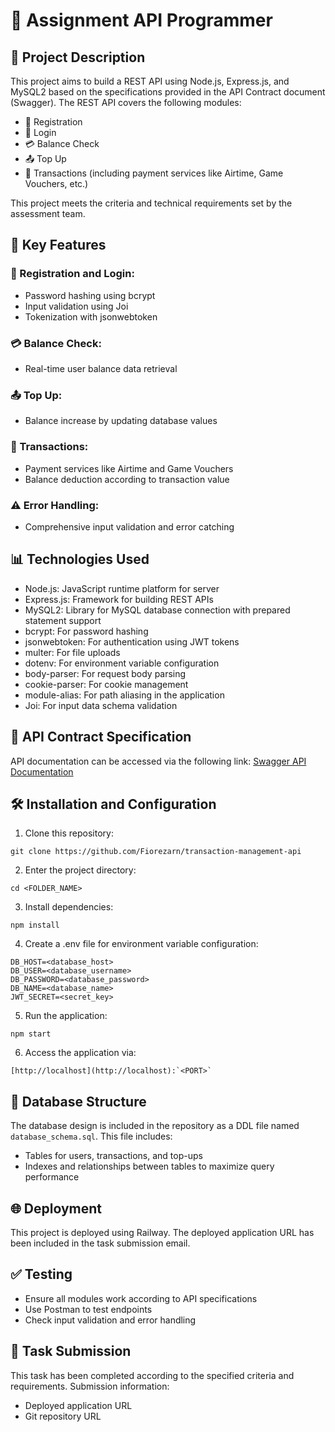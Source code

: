 # 🚀 Assignment API Programmer

## 📄 Project Description

This project aims to build a REST API using Node.js, Express.js, and MySQL2 based on the specifications provided in the API Contract document (Swagger). The REST API covers the following modules:

- 🔑 Registration
- 🔐 Login
- 💳 Balance Check
- 📤 Top Up
- 💸 Transactions (including payment services like Airtime, Game Vouchers, etc.)

This project meets the criteria and technical requirements set by the assessment team.

## 🔧 Key Features

### 🔑 Registration and Login:
- Password hashing using bcrypt
- Input validation using Joi
- Tokenization with jsonwebtoken

### 💳 Balance Check:
- Real-time user balance data retrieval

### 📤 Top Up:
- Balance increase by updating database values

### 💸 Transactions:
- Payment services like Airtime and Game Vouchers
- Balance deduction according to transaction value

### ⚠️ Error Handling:
- Comprehensive input validation and error catching

## 📊 Technologies Used

- Node.js: JavaScript runtime platform for server
- Express.js: Framework for building REST APIs
- MySQL2: Library for MySQL database connection with prepared statement support
- bcrypt: For password hashing
- jsonwebtoken: For authentication using JWT tokens
- multer: For file uploads
- dotenv: For environment variable configuration
- body-parser: For request body parsing
- cookie-parser: For cookie management
- module-alias: For path aliasing in the application
- Joi: For input data schema validation

## 📖 API Contract Specification

API documentation can be accessed via the following link:
[Swagger API Documentation](#)

## 🛠️ Installation and Configuration

1. Clone this repository:

```
git clone https://github.com/Fiorezarn/transaction-management-api
```
2. Enter the project directory:
```
cd <FOLDER_NAME>
```

3. Install dependencies:
```
npm install
```

4. Create a .env file for environment variable configuration:
```
DB_HOST=<database_host>
DB_USER=<database_username>
DB_PASSWORD=<database_password>
DB_NAME=<database_name>
JWT_SECRET=<secret_key>
```

5. Run the application:
```
npm start

```
6. Access the application via:
```
[http://localhost](http://localhost):`<PORT>`
```
## 🔄 Database Structure

The database design is included in the repository as a DDL file named `database_schema.sql`. This file includes:

- Tables for users, transactions, and top-ups
- Indexes and relationships between tables to maximize query performance


## 🌐 Deployment

This project is deployed using Railway. The deployed application URL has been included in the task submission email.

## ✅ Testing

- Ensure all modules work according to API specifications
- Use Postman to test endpoints
- Check input validation and error handling

## 🚀 Task Submission

This task has been completed according to the specified criteria and requirements. Submission information:

- Deployed application URL
- Git repository URL
